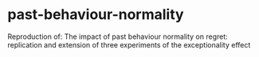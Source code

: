 # past-behaviour-normality
Reproduction of: The impact of past behaviour normality on regret: replication and extension of three experiments of the exceptionality effect
